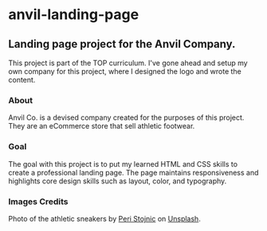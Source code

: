 # anvil-landing-page

## Landing page project for the Anvil Company.

This project is part of the TOP curriculum. I've gone ahead and setup my own company for this project, where I designed the logo and wrote the content.

### About

Anvil Co. is a devised company created for the purposes of this project. They are an eCommerce store that sell athletic footwear.

### Goal

The goal with this project is to put my learned HTML and CSS skills to create a professional landing page. The page maintains responsiveness and highlights core design skills such as layout, color, and typography.

### Images Credits

Photo of the athletic sneakers by [Peri Stojnic](https://unsplash.com/@whoisperi?utm_content=creditCopyText&utm_medium=referral&utm_source=unsplash) on [Unsplash](https://unsplash.com/photos/white-nike-air-force-1-low-r3rbIwZ9DJc?utm_content=creditCopyText&utm_medium=referral&utm_source=unsplash).
